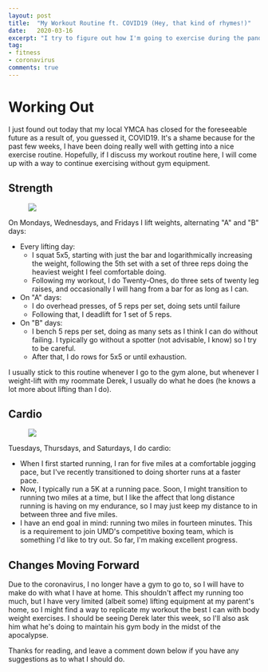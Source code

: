 ```yaml
---
layout: post
title:  "My Workout Routine ft. COVID19 (Hey, that kind of rhymes!)"
date:   2020-03-16
excerpt: "I try to figure out how I'm going to exercise during the pandemic."
tag:
- fitness
- coronavirus
comments: true
---
```


# Working Out
I just found out today that my local YMCA has closed for the foreseeable future as a result of, you guessed it, COVID19. It's a shame because for the past few weeks, I have been doing really well with getting into a nice exercise routine. Hopefully, if I discuss my workout routine here, I will come up with a way to continue exercising without gym equipment.

## Strength

<figure>
	<a href="https://img1.goodfon.com/wallpaper/nbig/e/f3/weightlifting-talc-crossfit.jpg"><img src="https://img1.goodfon.com/wallpaper/nbig/e/f3/weightlifting-talc-crossfit.jpg"></a>
</figure>

On Mondays, Wednesdays, and Fridays I lift weights, alternating "A" and "B" days:
* Every lifting day:
	* I squat 5x5, starting with just the bar and logarithmically increasing the weight, following the 5th set with a set of three reps doing the heaviest weight I feel comfortable doing.
	* Following my workout, I do Twenty-Ones, do three sets of twenty leg raises, and occasionally I will hang from a bar for as long as I can.
* On "A" days:
	* I do overhead presses, of 5 reps per set, doing sets until failure
	* Following that, I deadlift for 1 set of 5 reps.
* On "B" days:
	* I bench 5 reps per set, doing as many sets as I think I can do without failing. I typically go without a spotter (not advisable, I know) so I try to be careful.
	* After that, I do rows for 5x5 or until exhaustion.

I usually stick to this routine whenever I go to the gym alone, but whenever I weight-lift with my roommate Derek, I usually do what he does (he knows a lot more about lifting than I do).

## Cardio

<figure>
	<a href="https://images.pexels.com/photos/235922/pexels-photo-235922.jpeg?auto=compress&cs=tinysrgb&dpr=1&w=500"><img src="https://images.pexels.com/photos/235922/pexels-photo-235922.jpeg?auto=compress&cs=tinysrgb&dpr=1&w=500"></a>
</figure>

Tuesdays, Thursdays, and Saturdays, I do cardio:
* When I first started running, I ran for five miles at a comfortable jogging pace, but I've recently transitioned to doing shorter runs at a faster pace.
* Now, I typically run a 5K at a running pace. Soon, I might transition to running two miles at a time, but I like the affect that long distance running is having on my endurance, so I may just keep my distance to in between three and five miles.
* I have an end goal in mind: running two miles in fourteen minutes. This is a requirement to join UMD's competitive boxing team, which is something I'd like to try out. So far, I'm making excellent progress.

## Changes Moving Forward

Due to the coronavirus, I no longer have a gym to go to, so I will have to make do with what I have at home. This shouldn't affect my running too much, but I have very limited (albeit some) lifting equipment at my parent's home, so I might find a way to replicate my workout the best I can with body weight exercises. I should be seeing Derek later this week, so I'll also ask him what he's doing to maintain his gym body in the midst of the apocalypse.

Thanks for reading, and leave a comment down below if you have any suggestions as to what I should do.